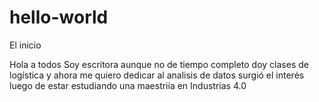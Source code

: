 # hello-world
El inicio

Hola a todos
Soy escritora aunque no de tiempo completo doy clases de logística y ahora me quiero dedicar al analisis de datos surgió el interés luego de estar estudiando una maestriía en Industrias 4.0
